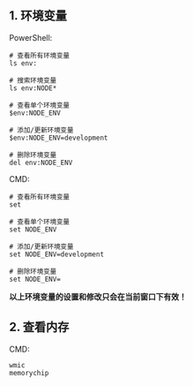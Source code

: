 
## 1. 环境变量

PowerShell:

```
# 查看所有环境变量
ls env:

# 搜索环境变量
ls env:NODE*

# 查看单个环境变量
$env:NODE_ENV

# 添加/更新环境变量
$env:NODE_ENV=development

# 删除环境变量
del env:NODE_ENV
```

CMD:

```
# 查看所有环境变量     
set

# 查看单个环境变量     
set NODE_ENV

# 添加/更新环境变量     
set NODE_ENV=development

# 删除环境变量         
set NODE_ENV=
```

**以上环境变量的设置和修改只会在当前窗口下有效！**


## 2. 查看内存

CMD:

```
wmic
memorychip
```
